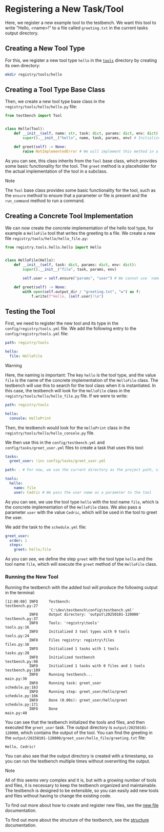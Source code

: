 # Registering a New Task/Tool

Here, we register a new example tool to the testbench. We want this tool to write "Hello, <name\>!" to a file called `greeting.txt` in the current tasks output directory.


## Creating a New Tool Type

For this, we register a new tool type `hello` in the [`tools`](tools) directory by creating its own directory:

```bash
mkdir registry/tools/hello
```


## Creating a Tool Type Base Class

Then, we create a new tool type base class in the `registry/tools/hello/hello.py` file:

```python
from testbench import Tool


class Hello(Tool):
    def __init__(self, name: str, task: dict, params: dict, env: dict):
        super().__init__("hello", name, task, params, env) # Initialize the base class with the tool type "hello"

    def greet(self) -> None:
        raise NotImplementedError # We will implement this method in a subclass
```

As you can see, this class inherits from the `Tool` base class, which provides some basic functionality for the tool. The `greet` method is a placeholder for the actual implementation of the tool in a subclass.

> [!NOTE]
> The `Tool` base class provides some basic functionality for the tool, such as the `ensure` method to ensure that a parameter or file is present and the `run_command` method to run a command.


## Creating a Concrete Tool Implementation

We can now create the concrete implementation of the hello tool type, for example a `HelloFile` tool that writes the greeting to a file. We create a new file `registry/tools/hello/hello_file.py`:

```python
from registry.tools.hello.hello import Hello


class HelloFile(Hello):
    def __init__(self, task: dict, params: dict, env: dict):
        super().__init__("file", task, params, env)

        self.user = self.ensure("params", "user") # We cannot use `name` here, since it is reserved for the tool name

    def greet(self) -> None:
        with open(self.output_dir / "greeting.txt", "w") as f:
            f.write(f"Hello, {self.user}!\n")
```


## Testing the Tool

First, we need to register the new tool and its type in the `config/registry/tools.yml` file. We add the following entry to the `config/registry/tools.yml` file:

```yaml
path: registry/tools

hello:
  file: HelloFile
```

> [!WARNING]
> Here, the naming is important: The key `hello` is the tool type, and the value `file` is the name of the concrete implementation of the `HelloFile` class. The testbench will use this to search for the tool class when it is instantiated. In this case, the testbench will look for the `HelloFile` class in the `registry/tools/hello/hello_file.py` file. If we were to write:
> ```yaml
> path: registry/tools
> 
> hello:
>   console: HelloPrint
> ```
> Then, the testbench would look for the `HelloPrint` class in the `registry/tools/hello/hello_console.py` file.

We then use this in the `config/testbench.yml` and `config/tasks/greet_user.yml` files to create a task that uses this tool:

```yaml
tasks:
  greet_user: !inc config/tasks/greet_user.yml
```

```yaml
path: . # For now, we use the current directory as the project path, since we don't have a specific project path

tools:
  hello:
    name: file
    user: Cedric # We pass the user name as a parameter to the tool
```

As you can see, we use the tool type `hello` with the tool name `file`, which is the concrete implementation of the `HelloFile` class. We also pass a parameter `user` with the value `Cedric`, which will be used in the tool to greet the user.

We add the task to the `schedule.yml` file:

```yaml
greet_user:
  order: 1
  steps:
    greet: hello;file
```

As you can see, we define the step `greet` with the tool type `hello` and the tool name `file`, which will execute the `greet` method of the `HelloFile` class.


### Running the New Tool

Running the testbench with the added tool will produce the following output in the terminal:

```log
[12:00:00] INFO     Testbench:                                               testbench.py:27
                    'C:\dev\testbench\config\testbench.yml'                   
           INFO     Output directory: 'output\20250101-120000'               testbench.py:37
           INFO     Tools: 'registry\tools'                                      tools.py:16
           INFO     Initialized 3 tool types with 9 tools                        tools.py:24
           INFO     Files registry: registry\files                               files.py:16
           INFO     Initialized 1 tasks with 1 tools                             tasks.py:20
           INFO     Initialized testbench                                    testbench.py:98
           INFO     Initialized 1 tasks with 0 files and 1 tools            testbench.py:189
           INFO     Running testbench...                                          main.py:36
           INFO     Running task: greet_user                                 schedule.py:163
           INFO     Running step: greet_user/hello/greet                     schedule.py:166
           INFO     Done (0.00s): greet_user/hello/greet                     schedule.py:171
           INFO     Done                                                          main.py:40
```

You can see that the testbench initialized the tools and files, and then executed the `greet_user` task. The output directory is `output/20250101-120000`, which contains the output of the tool.
You can find the greeting in the `output/20250101-120000/greet_user/hello_file/greeting.txt` file:

```text
Hello, Cedric!
```

You can also see that the output directory is created with a timestamp, so you can run the testbench multiple times without overwriting the output.

> [!NOTE]
> All of this seems very complex and it is, but with a growing number of tools and files, it is necessary to keep the testbench organized and maintainable. The testbench is designed to be extensible, so you can easily add new tools and files without having to change the existing code.

To find out more about how to create and register new files, see the [new file](new_file.md) documentation.

To find out more about the structure of the testbench, see the [structure](structure.md) documentation.